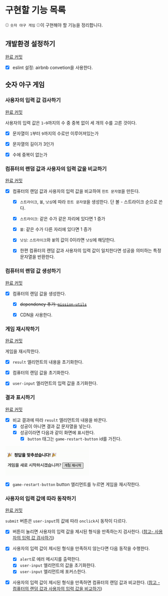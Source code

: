# 구현할 기능 목록

:baseball: `숫자 야구 게임` :baseball:이 구현해야 할 기능을 정리합니다.



## 개발환경 설정하기

[완료 커밋](https://github.com/leegwae/javascript-baseball-precourse/commit/22c0a5642b70d66bf291e97519120e0aa999b8f3)

- [x] eslint 설정: airbnb convetion을 사용한다.



## 숫자 야구 게임

### 사용자의 입력 값 검사하기

[완료 커밋](https://github.com/leegwae/javascript-baseball-precourse/commit/76983105c807490e1210bb3bf3d27b0cc4455e52)

사용자의 입력 값은 `1~9`까지의 수 중 중복 없이 세 개의 수를 고른 것이다.

- [x] 문자열이 `1`부터 `9`까지의 수로만 이루어져있는가
- [x] 문자열의 길이가 3인가
- [x] 수에 중복이 없는가



### 컴퓨터의 랜덤 값과 사용자의 입력 값을 비교하기

[완료 커밋](https://github.com/leegwae/javascript-baseball-precourse/commit/70882014fa774bd920dc9978324d6cebe8da7450)

- [x] 컴퓨터의 랜덤 값과 사용자의 입력 값을 비교하여 `힌트 문자열`을 만든다. 
  - [x] `스트라이크`, `볼`, `낫싱`에 따라 `힌트 문자열`을 생성한다. 단 볼 - 스트라이크 순으로 쓴다.
  - [x] `스트라이크`: 같은 수가 같은 자리에 있다면 1 증가
  - [x] `볼`: 같은 수가 다른 자리에 있다면 1 증가
  - [x] `낫싱`: `스트라이크`와 `볼`의 값이 0이라면 `낫싱`에 해당한다.
  - [x] 한편 컴퓨터의 랜덤 값과 사용자의 입력 값이 일치한다면 성공을 의미하는 특정 문자열을 반환한다.



### 컴퓨터의 랜덤 값 생성하기

[완료 커밋](https://github.com/leegwae/javascript-baseball-precourse/commit/72698bcd8cbcf89e6d568de592a212a07aa748d3)

- [x] 컴퓨터의 랜덤 값을 생성한다.
  - [x] ~~dependency 추가: [`mission-utils`](https://github.com/woowacourse-projects/javascript-mission-utils#mission-utils)~~
  - [x] CDN을 사용한다.



### 게임 재시작하기

[완료 커밋](https://github.com/leegwae/javascript-baseball-precourse/commit/40cae774c820b3d6dcfa7eae608b730eb6ed14e5)

게임을 재시작한다.

- [x] `result` 엘리먼트의 내용을 초기화한다.
- [x] 컴퓨터의 랜덤 값을 초기화한다.
- [x] `user-input` 엘리먼트의 입력 값을 초기화한다.



### 결과 표시하기

[완료 커밋](https://github.com/leegwae/javascript-baseball-precourse/commit/ed1bf6e614af6eb7286d88edcf7670a81537d93d)

- [x] 비교 결과에 따라 `result` 엘리먼트의 내용을 바꾼다.
  - [x] 성공이 아니면 결과 값 문자열을 넣는다.
  - [x] 성공이라면 다음과 같이 화면에 표시한다.
    - [x] `button` 태그는 `game-restart-button` id를 가진다.

![result_success](result_success.PNG)

- [x] `game-restart-button` button 엘리먼트를 누르면 게임을 재시작한다.



### 사용자의 입력 값에 따라 동작하기

[완료 커밋](https://github.com/leegwae/javascript-baseball-precourse/commits/main)

`submit` 버튼은 `user-input`의 값에 따라 `onclick`시 동작이 다르다.

- [x] 버튼이 눌리면 사용자의 입력 값을 제시된 형식을 만족하는지 검사한다. ([참고- 사용자의 입력 값 검사하기](#사용자의-입력-값-검사하기))
- [x] 사용자의 입력 값이 제시된 형식을 만족하지 않는다면 다음 동작을 수행한다.
  - [x] `alert`로 에러 메시지를 출력한다.
  - [x] `user-input` 엘리먼트의 값을 초기화한다.
  - [x] `user-input` 엘리먼트에 포커스한다.
- [x] 사용자의 입력 값이 제시된 형식을 만족하면 컴퓨터의 랜덤 값과 비교한다.  ([참고 - 컴퓨터의 랜덤 값과 사용자의 입력 값을 비교하기](#컴퓨터의-랜덤-값과-사용자의-입력-값을-비교하기))

